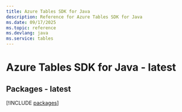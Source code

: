 ```yaml
---
title: Azure Tables SDK for Java
description: Reference for Azure Tables SDK for Java
ms.date: 09/17/2025
ms.topic: reference
ms.devlang: java
ms.service: tables
---
```

# Azure Tables SDK for Java - latest
## Packages - latest
[!INCLUDE [packages](tables-index.md)]